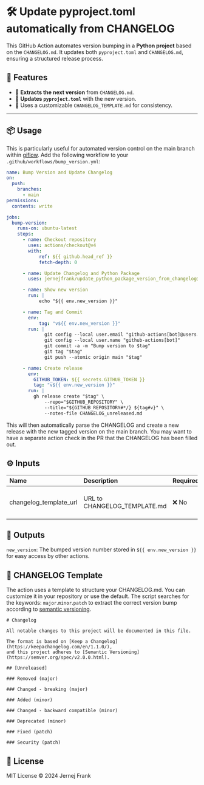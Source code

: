 # 🛠️ Update pyproject.toml automatically from CHANGELOG

This GitHub Action automates version bumping in a **Python project** based on the `CHANGELOG.md`.
It updates both `pyproject.toml` and `CHANGELOG.md`, ensuring a structured release process.

## 🚀 Features
- 📜 **Extracts the next version** from `CHANGELOG.md`.
- 🔼 **Updates `pyproject.toml`** with the new version.
- 📄 Uses a customizable `CHANGELOG_TEMPLATE.md` for consistency.

---

## 📦 **Usage**
This is particularly useful for automated version control on the main branch within [giflow](https://nvie.com/posts/a-successful-git-branching-model/). Add the following workflow to your `.github/workflows/bump_version.yml`:

```yaml
name: Bump Version and Update Changelog
on:
  push:
    branches:
      - main
permissions:
  contents: write

jobs:
  bump-version:
    runs-on: ubuntu-latest
    steps:
      - name: Checkout repository
        uses: actions/checkout@v4
        with:
            ref: ${{ github.head_ref }}
            fetch-depth: 0

      - name: Update Changelog and Python Package
        uses: jernejfrank/update_python_package_version_from_changelog@main

      - name: Show new version
        run: |
            echo "${{ env.new_version }}"

      - name: Tag and Commit
        env:
            tag: "v${{ env.new_version }}"
        run: |
              git config --local user.email "github-actions[bot]@users.noreply.github.com"
              git config --local user.name "github-actions[bot]"
              git commit -a -m "Bump version to $tag"
              git tag "$tag"
              git push --atomic origin main "$tag"

      - name: Create release
        env:
          GITHUB_TOKEN: ${{ secrets.GITHUB_TOKEN }}
          tag: "v${{ env.new_version }}"
        run: |
          gh release create "$tag" \
              --repo="$GITHUB_REPOSITORY" \
              --title="${GITHUB_REPOSITORY#*/} ${tag#v}" \
              --notes-file CHANGELOG_unreleased.md
```

This will then automatically parse the CHANGELOG and create a new release with the new
tagged version on the main branch. You may want to have a separate action check in the
PR that the CHANGELOG has been filled out.

## ⚙️ Inputs


| Name | Description | Required	| Default |
| :--- | :---------- | :------- | :------ |
| changelog_template_url | URL to CHANGELOG_TEMPLATE.md | ❌ No | Default from action repo |

## 📌 Outputs

`new_version`: The bumped version number stored in `${{ env.new_version }}` for easy access by other actions.

## 📜 CHANGELOG Template

The action uses a template to structure your CHANGELOG.md.
You can customize it in your repository or use the default. The script searches for the keywords:
`major`.`minor`.`patch` to extract the correct version bump according to [semantic versioning](https://semver.org).

```
# Changelog

All notable changes to this project will be documented in this file.

The format is based on [Keep a Changelog](https://keepachangelog.com/en/1.1.0/),
and this project adheres to [Semantic Versioning](https://semver.org/spec/v2.0.0.html).

## [Unreleased]

### Removed (major)

### Changed - breaking (major)

### Added (minor)

### Changed - backward compatible (minor)

### Deprecated (minor)

### Fixed (patch)

### Security (patch)

```

## 📄 License

MIT License © 2024 Jernej Frank
